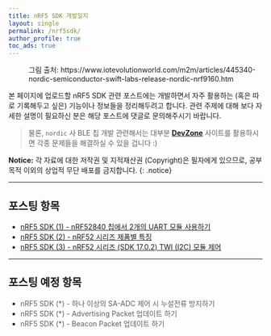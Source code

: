 ```yaml
---
title: nRF5 SDK 개발일지
layout: single
permalink: /nrf5sdk/
author_profile: true
toc_ads: true
---
```


<figure style="width: 90%" class="align-center">
  <img src="{{ site.url }}{{ site.baseurl }}/assets/images/sdk-category.png" alt="">
  <figcaption>그림 출처: https://www.iotevolutionworld.com/m2m/articles/445340-nordic-semiconductor-swift-labs-release-nordic-nrf9160.htm</figcaption>
</figure>

본 페이지에 업로드할 nRF5 SDK 관련 포스트에는 개발하면서 자주 활용하는 (혹은 따로 기록해두고 싶은) 기능이나 정보들을 정리해두려고 합니다. 관련 주제에 대해 보다 자세한 설명이 필요하신 분은 해당 포스트에 댓글로 문의해주시기 바랍니다.

>물론, `nordic` 사 BLE 칩 개발 관련해서는 대부분 **[DevZone](https://devzone.nordicsemi.com/)** 사이트를 활용하시면 각종 문제들을 해결하실 수 있을 겁니다 :)

**Notice:** 각 자료에 대한 저작권 및 지적재산권 (Copyright)은 필자에게 있으므로, 공부 목적 이외의 상업적 무단 배포를 금지합니다.
{: .notice}

---

## 포스팅 항목

* [nRF5 SDK (1) - nRF52840 칩에서 2개의 UART 모듈 사용하기](https://enidanny.github.io/nrf5%20sdk/nrf5sdk-two-uart/)
* [nRF5 SDK (2) - nRF52 시리즈 제품별 특징](https://enidanny.github.io/nrf5%20sdk/nrf5sdk-nrf5series/)
* [nRF5 SDK (3) - nRF52 시리즈 (SDK 17.0.2) TWI (I2C) 모듈 제어](https://enidanny.github.io/nrf5%20sdk/nrf5sdk-twi-i2c/)

---

## 포스팅 예정 항목

* <span style="color:#5F5F5F">nRF5 SDK (*) - 하나 이상의 SA-ADC 제어 시 누설전류 방지하기</span>
* <span style="color:#5F5F5F">nRF5 SDK (*) - Advertising Packet 업데이트 하기</span>
* <span style="color:#5F5F5F">nRF5 SDK (*) - Beacon Packet 업데이트 하기</span>
